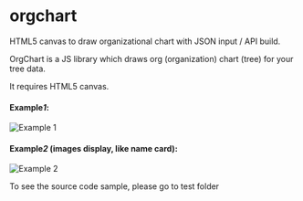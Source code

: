 # orgchart
HTML5 canvas to draw organizational chart with JSON input / API build. 

OrgChart is a JS library which draws org (organization) chart (tree) for your tree data.

It requires HTML5 canvas.

#### **Example*1*:**

![Example 1](./orgchart1.png "example 1")


#### **Example*2* (images display, like name card):**
![Example 2](./orgchart2.png "example 2")

To see the source code sample, please go to test folder
